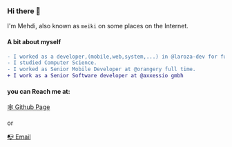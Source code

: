 
### Hi there 👋

I'm Mehdi, also known as `meiki` on some places on the Internet.

#### A bit about myself
```diff
- I worked as a developer,(mobile,web,system,...) in @laroza-dev for fun.
- I studied Computer Science.
- I worked as Senior Mobile Developer at @orangery full time.
+ I work as a Senior Software developer at @axxessio gmbh

```

#### you can Reach me at:

[🕸 Github Page](https://mehdinourollah.github.io)

 or
 
[📭 Email](<mailto:mehdinourollah@gmail.com>)
